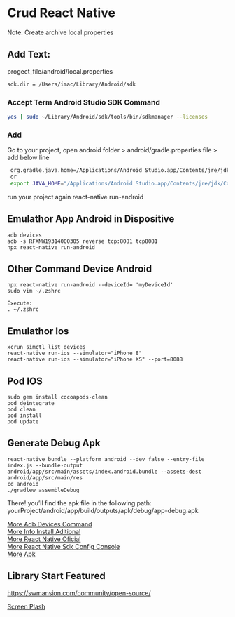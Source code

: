 # Crud React Native
Note: Create archive local.properties

## Add Text:
progect_file/android/local.properties 
```bash
sdk.dir = /Users/imac/Library/Android/sdk
```

### Accept Term Android Studio SDK Command
```bash
yes | sudo ~/Library/Android/sdk/tools/bin/sdkmanager --licenses
```

### Add
Go to your project, open android folder > android/gradle.properties file > add below line 
```bash
 org.gradle.java.home=/Applications/Android Studio.app/Contents/jre/jdk/Contents/Home // path to JDK
 or
 export JAVA_HOME="/Applications/Android Studio.app/Contents/jre/jdk/Contents/Home"
```
run your project again react-native run-android


## Emulathor App Android in Dispositive

```
adb devices
adb -s RFXNW19314000305 reverse tcp:8081 tcp8081
npx react-native run-android
```
## Other Command Device Android

```
npx react-native run-android --deviceId= 'myDeviceId'
sudo vim ~/.zshrc

Execute:
. ~/.zshrc

```

## Emulathor Ios

```
xcrun simctl list devices
react-native run-ios --simulator="iPhone 8"
react-native run-ios --simulator="iPhone XS" --port=8088
```

## Pod IOS

```
sudo gem install cocoapods-clean
pod deintegrate
pod clean
pod install
pod update
```

## Generate Debug Apk

```
react-native bundle --platform android --dev false --entry-file index.js --bundle-output android/app/src/main/assets/index.android.bundle --assets-dest android/app/src/main/res
cd android
./gradlew assembleDebug
```

There! you’ll find the apk file in the following path:
yourProject/android/app/build/outputs/apk/debug/app-debug.apk

[More Adb Devices Command](https://www.flipandroid.com/no-se-puede-acceder-a-adb-en-os-x-a-travs-de-terminal-command-not-found.html)<br>
[More Info Install Aditional](https://stackoverflow.com/questions/32634352/react-native-android-build-failed-sdk-location-not-found)<br>
[More React Native Oficial](https://doc.ebichu.cc/react-native/releases/0.44/docs/android-building-from-source.html)<br>
[More React Native Sdk Config Console](https://stackoverflow.com/questions/55677874/failed-to-launch-emulator-error-emulator-didnt-connect-within-60-seconds)<br>
[More Apk](https://medium.com/geekculture/react-native-generate-apk-debug-and-release-apk-4e9981a2ea51)

## Library Start Featured
https://swmansion.com/community/open-source/

[Screen Plash](https://blog.logrocket.com/building-a-splash-screen-in-react-native/)
